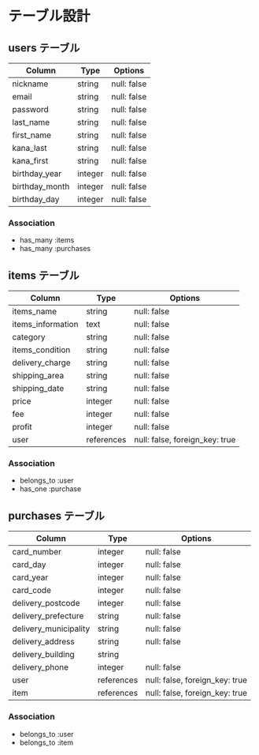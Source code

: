 # テーブル設計

## users テーブル

| Column         | Type    | Options     |
| --------       | ------  | ----------- |
| nickname       | string  | null: false |
| email          | string  | null: false |
| password       | string  | null: false |
| last_name      | string  | null: false |
| first_name     | string  | null: false |
| kana_last      | string  | null: false |
| kana_first     | string  | null: false |
| birthday_year  | integer | null: false |
| birthday_month | integer | null: false |
| birthday_day   | integer | null: false |

### Association

- has_many :items
- has_many :purchases

## items テーブル

| Column            | Type       | Options                        |
| ------            | ---------- | ------------------------------ |
| items_name        | string     | null: false                    |
| items_information | text       | null: false                    |
| category          | string     | null: false                    |
| items_condition   | string     | null: false                    |
| delivery_charge   | string     | null: false                    |
| shipping_area     | string     | null: false                    |
| shipping_date     | string     | null: false                    |
| price             | integer    | null: false                    |
| fee               | integer    | null: false                    |
| profit            | integer    | null: false                    |
| user              | references | null: false, foreign_key: true |

### Association

- belongs_to :user
- has_one :purchase

## purchases テーブル

| Column                | Type       | Options                        |
| ------                | ---------- | ------------------------------ |
| card_number           | integer    | null: false                    |
| card_day              | integer    | null: false                    |
| card_year             | integer    | null: false                    |
| card_code             | integer    | null: false                    |
| delivery_postcode     | integer    | null: false                    |
| delivery_prefecture   | string     | null: false                    |
| delivery_municipality | string     | null: false                    |
| delivery_address      | string     | null: false                    |
| delivery_building     | string     |                                |
| delivery_phone        |  integer   | null: false                    |
| user                  | references | null: false, foreign_key: true |
| item                  | references | null: false, foreign_key: true |

### Association

- belongs_to :user
- belongs_to :item